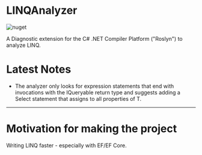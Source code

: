 # LINQAnalyzer
![nuget](https://img.shields.io/nuget/v/LINQAnalyzer)

A Diagnostic extension for the C# .NET Compiler Platform ("Roslyn") to analyze LINQ.

# Latest Notes
- The analyzer only looks for expression statements that end with invocations with the IQueryable<T> return type and suggests adding a Select statement that assigns to all properties of T.

---

# Motivation for making the project

Writing LINQ faster - especially with EF/EF Core.
